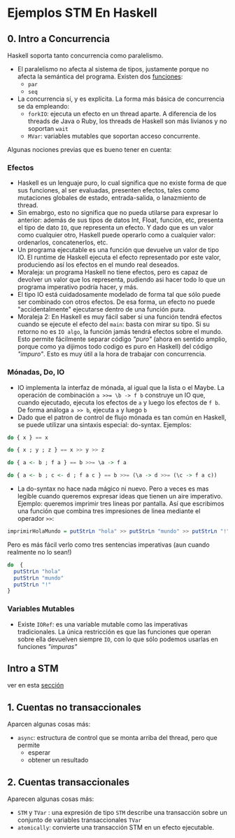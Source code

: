 # Ejemplos STM En Haskell

## 0. Intro a Concurrencia

Haskell soporta tanto concurrencia como paralelismo. 

 * El paralelismo no afecta al sistema de tipos, justamente porque no afecta la semántica del programa. Existen dos [funciones](https://github.com/arquitecturas-concurrentes/iasc-stm-haskell/tree/master/0_par_seq):
    * `par`
    * `seq` 
 * La concurrencia sí, y es explícita. La forma más básica de concurrencia se da empleando: 
   * `forkIO`: ejecuta un efecto en un thread aparte. A diferencia de los threads de Java o Ruby, los threads de Haskell son más livianos y no soportan `wait` 
   * `MVar`: variables mutables que soportan acceso concurrente. 

Algunas nociones previas que es bueno tener en cuenta: 

### Efectos

  * Haskell es un lenguaje puro, lo cual significa que no existe forma de que sus funciones, al ser evaluadas, presenten efectos, tales como mutaciones globales de estado, entrada-salida, o lanazmiento de thread. 
  * Sin emabrgo, esto no significa que no pueda utilarse para expresar lo anterior: además de sus tipos de datos Int, Float, función, etc, presenta el tipo de dato `IO`, que representa un efecto. Y dado que es un valor como cualquier otro, Haskell puede operarlo como a cualquier valor: ordenarlos, concatenerlos, etc. 
  * Un programa ejecutable es una función que devuelve un valor de tipo IO. El runtime de Haskell ejecuta el efecto representado por este valor, produciendo así los efectos en el mundo real deseados.
  * Moraleja: un programa Haskell no tiene efectos, pero es capaz de devolver un valor que los representa, pudiendo asi hacer todo lo que un programa imperativo podría hacer, y más. 
  * El tipo IO está cuidadosamente modelado de forma tal que sólo puede ser combinado con otros efectos. De esa forma, un efecto no puede "accidentalmente" ejecutarse dentro de una función pura. 
  * Moraleja 2: En Haskell es muy fácil saber si una función tendrá efectos cuando se ejecute el efecto del `main`: basta con mirar su tipo. Si su retorno no es `IO algo`, la función jamás tendrá efectos sobre el mundo. Esto permite fácilmente separar código _"puro"_ (ahora en sentido amplio, porque como ya dijimos todo codigo es puro en Haskell) del código _"impuro"_. Esto es muy útil a la hora de trabajar con concurrencia. 

### Mónadas, Do, IO

 * IO implementa la interfaz de  mónada, al igual que la lista o el Maybe. La operación de combinación `a >>= \b -> f b` construye un IO que, cuando ejecutado, ejecuta los efectos de `a` y luego los efectos de `f b`. De forma análoga `a >> b`, ejecuta `a` y luego `b` 
 * Dado que el patron de control de flujo mónada es tan común en Haskell, se puede utilizar una sintaxis especial: do-syntax. Ejemplos:

```haskell
do { x } == x

do { x ; y ; z } == x >> y >> z

do { a <- b ; f a } == b >>= \a -> f a

do { a <- b ; c <- d ; f a c } == b >>= (\a -> d >>= (\c -> f a c))
```
   
  * La do-syntax no hace nada mágico ni nuevo. Pero a veces es mas legible cuando queremos expresar ideas que tienen un aire imperativo. Ejemplo: queremos imprimir tres lineas por pantalla. Así que escribimos una función que combina tres impresiones de linea mediante el operador `>>`: 

```haskell
imprimirHolaMundo = putStrLn "hola" >> putStrLn "mundo" >> putStrLn "!"
```

Pero es más fácil verlo como tres sentencias imperativas (aun cuando realmente no lo sean!)

```haskell
do  {
  putStrLn "hola"
  putStrLn "mundo"
  putStrLn "!"
} 
```

### Variables Mutables

 * Existe `IORef`: es una variable mutable como las imperativas tradicionales. La única restricción es que las funciones que operan sobre ella devuelven siempre `IO`, con lo que sólo podemos usarlas en funciones _"impuras"_

## Intro a STM

ver en esta [sección](https://github.com/arquitecturas-concurrentes/iasc-stm-haskell/tree/master/1.5_stm_intro)

## 1. Cuentas no transaccionales
 
Aparcen algunas cosas más:

  * `async`: estructura de control que se monta arriba del thread, pero que permite
    * esperar
    * obtener un resultado
  
 
## 2. Cuentas transaccionales

Aparecen algunas cosas más:

  * `STM` y `TVar` : una expresión de tipo `STM` describe una transacción sobre un conjunto de variables transaccionales `TVar`
  * `atomically`: convierte una transacción STM en un efecto ejecutable. 
